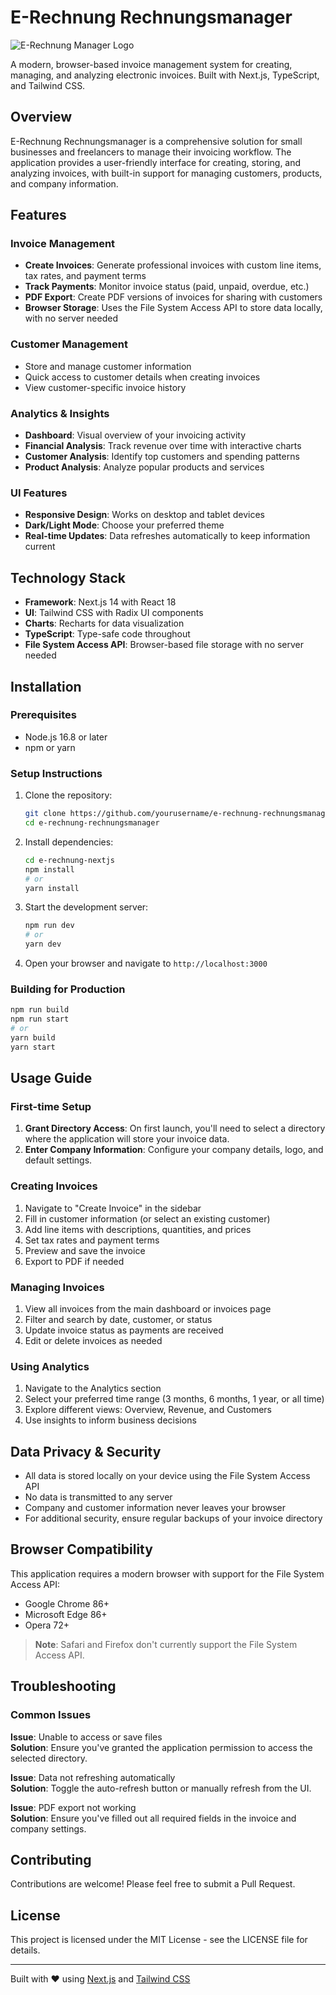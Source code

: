 # E-Rechnung Rechnungsmanager

![E-Rechnung Manager Logo](assets/eingangsrechnungen.png)

A modern, browser-based invoice management system for creating, managing, and analyzing electronic invoices. Built with Next.js, TypeScript, and Tailwind CSS.

## Overview

E-Rechnung Rechnungsmanager is a comprehensive solution for small businesses and freelancers to manage their invoicing workflow. The application provides a user-friendly interface for creating, storing, and analyzing invoices, with built-in support for managing customers, products, and company information.

## Features

### Invoice Management
- **Create Invoices**: Generate professional invoices with custom line items, tax rates, and payment terms
- **Track Payments**: Monitor invoice status (paid, unpaid, overdue, etc.)
- **PDF Export**: Create PDF versions of invoices for sharing with customers
- **Browser Storage**: Uses the File System Access API to store data locally, with no server needed

### Customer Management
- Store and manage customer information
- Quick access to customer details when creating invoices
- View customer-specific invoice history

### Analytics & Insights
- **Dashboard**: Visual overview of your invoicing activity
- **Financial Analysis**: Track revenue over time with interactive charts
- **Customer Analysis**: Identify top customers and spending patterns
- **Product Analysis**: Analyze popular products and services

### UI Features
- **Responsive Design**: Works on desktop and tablet devices
- **Dark/Light Mode**: Choose your preferred theme
- **Real-time Updates**: Data refreshes automatically to keep information current

## Technology Stack

- **Framework**: Next.js 14 with React 18
- **UI**: Tailwind CSS with Radix UI components
- **Charts**: Recharts for data visualization
- **TypeScript**: Type-safe code throughout
- **File System Access API**: Browser-based file storage with no server needed

## Installation

### Prerequisites
- Node.js 16.8 or later
- npm or yarn

### Setup Instructions

1. Clone the repository:
   ```bash
   git clone https://github.com/yourusername/e-rechnung-rechnungsmanager.git
   cd e-rechnung-rechnungsmanager
   ```

2. Install dependencies:
   ```bash
   cd e-rechnung-nextjs
   npm install
   # or
   yarn install
   ```

3. Start the development server:
   ```bash
   npm run dev
   # or
   yarn dev
   ```

4. Open your browser and navigate to `http://localhost:3000`

### Building for Production

```bash
npm run build
npm run start
# or
yarn build
yarn start
```

## Usage Guide

### First-time Setup

1. **Grant Directory Access**: On first launch, you'll need to select a directory where the application will store your invoice data.
2. **Enter Company Information**: Configure your company details, logo, and default settings.

### Creating Invoices

1. Navigate to "Create Invoice" in the sidebar
2. Fill in customer information (or select an existing customer)
3. Add line items with descriptions, quantities, and prices
4. Set tax rates and payment terms
5. Preview and save the invoice
6. Export to PDF if needed

### Managing Invoices

1. View all invoices from the main dashboard or invoices page
2. Filter and search by date, customer, or status
3. Update invoice status as payments are received
4. Edit or delete invoices as needed

### Using Analytics

1. Navigate to the Analytics section
2. Select your preferred time range (3 months, 6 months, 1 year, or all time)
3. Explore different views: Overview, Revenue, and Customers
4. Use insights to inform business decisions

## Data Privacy & Security

- All data is stored locally on your device using the File System Access API
- No data is transmitted to any server
- Company and customer information never leaves your browser
- For additional security, ensure regular backups of your invoice directory

## Browser Compatibility

This application requires a modern browser with support for the File System Access API:
- Google Chrome 86+
- Microsoft Edge 86+
- Opera 72+

> **Note**: Safari and Firefox don't currently support the File System Access API.

## Troubleshooting

### Common Issues

**Issue**: Unable to access or save files  
**Solution**: Ensure you've granted the application permission to access the selected directory.

**Issue**: Data not refreshing automatically  
**Solution**: Toggle the auto-refresh button or manually refresh from the UI.

**Issue**: PDF export not working  
**Solution**: Ensure you've filled out all required fields in the invoice and company settings.

## Contributing

Contributions are welcome! Please feel free to submit a Pull Request.

## License

This project is licensed under the MIT License - see the LICENSE file for details.

---

Built with ❤️ using [Next.js](https://nextjs.org/) and [Tailwind CSS](https://tailwindcss.com/) 